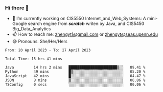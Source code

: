 ### Hi there 👋

<!--
**zhengyt1/zhengyt1** is a ✨ _special_ ✨ repository because its `README.md` (this file) appears on your GitHub profile.

Here are some ideas to get you started:

- 🔭 I’m currently working on ...
- 🌱 I’m currently learning ...
- 👯 I’m looking to collaborate on ...
- 🤔 I’m looking for help with ...
- 💬 Ask me about ...
- 📫 How to reach me: ...
- 😄 Pronouns: ...
- ⚡ Fun fact: ...
-->

- 🔭 I’m currently working on CIS5550 Internet_and_Web_Systems: A mini-Google search engine from ***scratch*** writen by Java, and CIS5450 Big_Data_Analytics
- 📫 How to reach me: zhengyt1@gmail.com or zhengyt@seas.upenn.edu
- 😄 Pronouns: She/Her/Hers



<!--START_SECTION:waka-->

```text
From: 20 April 2023 - To: 27 April 2023

Total Time: 15 hrs 41 mins

Java         14 hrs 2 mins   ██████████████████████▒░░   89.41 %
Python       49 mins         █▒░░░░░░░░░░░░░░░░░░░░░░░   05.20 %
JavaScript   42 mins         █░░░░░░░░░░░░░░░░░░░░░░░░   04.47 %
JSON         8 mins          ▒░░░░░░░░░░░░░░░░░░░░░░░░   00.86 %
TSConfig     0 secs          ░░░░░░░░░░░░░░░░░░░░░░░░░   00.06 %
```

<!--END_SECTION:waka-->
